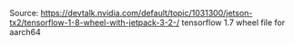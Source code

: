 Source: https://devtalk.nvidia.com/default/topic/1031300/jetson-tx2/tensorflow-1-8-wheel-with-jetpack-3-2-/
tensorflow 1.7 wheel file for aarch64
